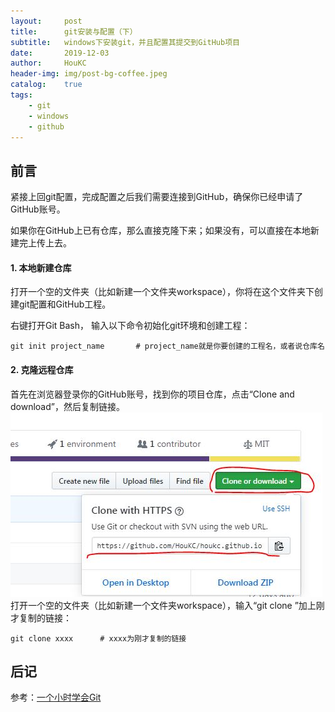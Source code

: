 ```yaml
---
layout:     post
title:      git安装与配置（下）
subtitle:   windows下安装git，并且配置其提交到GitHub项目
date:       2019-12-03
author:     HouKC
header-img: img/post-bg-coffee.jpeg
catalog:    true
tags:
    - git
    - windows
    - github
---
```


## 前言

紧接上回git配置，完成配置之后我们需要连接到GitHub，确保你已经申请了GitHub账号。

如果你在GitHub上已有仓库，那么直接克隆下来；如果没有，可以直接在本地新建完上传上去。

#### 1. 本地新建仓库
打开一个空的文件夹（比如新建一个文件夹workspace），你将在这个文件夹下创建git配置和GitHub工程。

右键打开Git Bash， 输入以下命令初始化git环境和创建工程：
```
git init project_name       # project_name就是你要创建的工程名，或者说仓库名
```

#### 2. 克隆远程仓库
首先在浏览器登录你的GitHub账号，找到你的项目仓库，点击“Clone and download”，然后复制链接。
 ![clone](https://raw.githubusercontent.com/HouKC/HouKC.github.io/master/img/gitCommand-clone.jpg)
打开一个空的文件夹（比如新建一个文件夹workspace），输入“git clone ”加上刚才复制的链接：
```
git clone xxxx      # xxxx为刚才复制的链接
```
## 后记
参考：[一个小时学会Git](https://www.cnblogs.com/best/p/7474442.html#_label0)